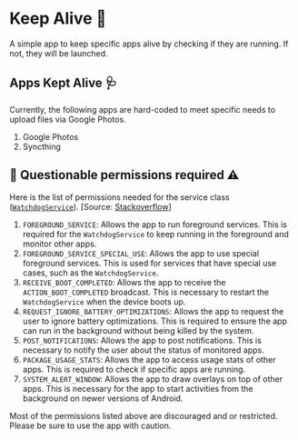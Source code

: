 # Keep Alive 💓
A simple app to keep specific apps alive by checking if they are running. If not, they will be launched.

## Apps Kept Alive 🩺
Currently, the following apps are hard-coded to meet specific needs to upload files via Google Photos.

1. Google Photos
2. Syncthing


## 🔐 Questionable permissions required ⚠️

Here is the list of permissions needed for the service class ([`WatchdogService`](https://github.com/hossain-khan/android-keep-alive/blob/main/app/src/main/java/dev/hossain/keepalive/service/WatchdogService.kt)). [Source: [Stackoverflow](https://android.stackexchange.com/a/258241/5002)]

1. `FOREGROUND_SERVICE`: Allows the app to run foreground services. This is required for the `WatchdogService` to keep running in the foreground and monitor other apps.  
1. `FOREGROUND_SERVICE_SPECIAL_USE`: Allows the app to use special foreground services. This is used for services that have special use cases, such as the `WatchdogService`.  
1. `RECEIVE_BOOT_COMPLETED`: Allows the app to receive the `ACTION_BOOT_COMPLETED` broadcast. This is necessary to restart the `WatchdogService` when the device boots up.  
1. `REQUEST_IGNORE_BATTERY_OPTIMIZATIONS`: Allows the app to request the user to ignore battery optimizations. This is required to ensure the app can run in the background without being killed by the system.  
1. `POST_NOTIFICATIONS`: Allows the app to post notifications. This is necessary to notify the user about the status of monitored apps.  
1. `PACKAGE_USAGE_STATS`: Allows the app to access usage stats of other apps. This is required to check if specific apps are running.  
1. `SYSTEM_ALERT_WINDOW`: Allows the app to draw overlays on top of other apps. This is necessary for the app to start activities from the background on newer versions of Android.

Most of the permissions listed above are discouraged and or restricted. Please be sure to use the app with caution.
